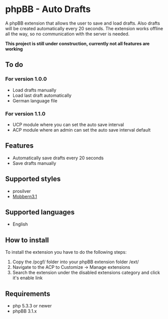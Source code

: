 # phpBB - Auto Drafts
A phpBB extension that allows the user to save and load drafts. Also drafts will be created automatically every 20 seconds. The extension works offline all the way, so no communication with the server is needed.

**This project is still under construction, currently not all features are working**

## To do
### For version 1.0.0
* Load drafts manually
* Load last draft automatically
* German language file
### For version 1.1.0
* UCP module where you can set the auto save interval
* ACP module where an admin can set the auto save interval default

## Features
* Automatically save drafts every 20 seconds
* Save drafts manually

## Supported styles
* prosilver
* [Mobbern3.1](http://www.masivotech.com/product/mobbern-phpbb3-phpbb31-responsive-theme/ "Mobbern phpBB responsive theme website")

## Supported languages
* English

## How to install
To install the extension you have to do the following steps:

1. Copy the /pcgf/ folder into your phpBB extension folder /ext/
2. Navigate to the ACP to Customize -> Manage extensions
3. Search the extension under the disabled extensions category and click it's enable link

## Requirements
* php 5.3.3 or newer
* phpBB 3.1.x
